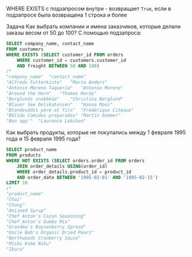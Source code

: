 
WHERE EXISTS с подзапросом внутри - возвращает `True`, если в подзапросе была возвращена 1 строка и более

Задача
Как выбрать компании и имена заказчиков, которые делали заказы весом от 50 до 100?
С помощью подзапроса:
```SQL
SELECT company_name, contact_name
FROM customers
WHERE EXISTS (SELECT customer_id FROM orders
	WHERE customer_id = customers.customer_id
	AND freight BETWEEN 50 AND 100)
/*
"company_name"	"contact_name"
"Alfreds Futterkiste"	"Maria Anders"
"Antonio Moreno Taquería"	"Antonio Moreno"
"Around the Horn"	"Thomas Hardy"
"Berglunds snabbköp"	"Christina Berglund"
"Blauer See Delikatessen"	"Hanna Moos"
"Blondesddsl père et fils"	"Frédérique Citeaux"
"Bólido Comidas preparadas"	"Martín Sommer"
"Bon app'"	"Laurence Lebihan"
```

Как выбрать продукты, которые не покупались между 1 февраля 1995 года и 15 февраля 1995 года?
```SQL
SELECT product_name
FROM products
WHERE NOT EXISTS (SELECT orders.order_id FROM orders
	JOIN order_details USING(order_id)
	WHERE order_details.product_id = product_id
	AND order_date BETWEEN '1995-02-01' AND '1995-02-15')
LIMIT 10
/*
"product_name"
"Chai"
"Chang"
"Aniseed Syrup"
"Chef Anton's Cajun Seasoning"
"Chef Anton's Gumbo Mix"
"Grandma's Boysenberry Spread"
"Uncle Bob's Organic Dried Pears"
"Northwoods Cranberry Sauce"
"Mishi Kobe Niku"
"Ikura"
```


